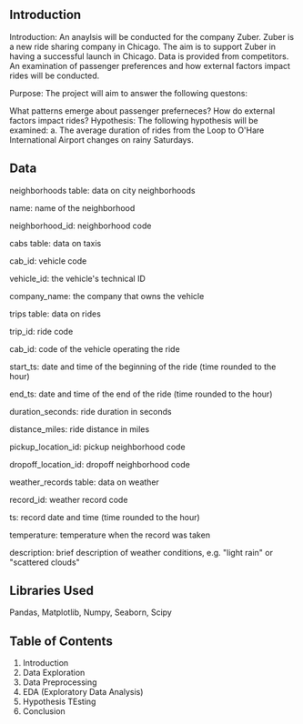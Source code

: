 ## Introduction 

Introduction: An anaylsis will be conducted for the company Zuber. Zuber is a new ride sharing company in Chicago. The aim is to support Zuber in having a successful launch in Chicago. Data is provided from competitors. An examination of passenger preferences and how external factors impact rides will be conducted.

Purpose: The project will aim to answer the following questons:

What patterns emerge about passenger preferneces?
How do external factors impact rides?
Hypothesis: The following hypothesis will be examined: a. The average duration of rides from the Loop to O'Hare International Airport changes on rainy Saturdays.

## Data 

neighborhoods table: data on city neighborhoods

name: name of the neighborhood

neighborhood_id: neighborhood code

cabs table: data on taxis

cab_id: vehicle code

vehicle_id: the vehicle's technical ID

company_name: the company that owns the vehicle

trips table: data on rides

trip_id: ride code

cab_id: code of the vehicle operating the ride

start_ts: date and time of the beginning of the ride (time rounded to the hour)

end_ts: date and time of the end of the ride (time rounded to the hour)

duration_seconds: ride duration in seconds

distance_miles: ride distance in miles

pickup_location_id: pickup neighborhood code

dropoff_location_id: dropoff neighborhood code

weather_records table: data on weather

record_id: weather record code

ts: record date and time (time rounded to the hour)

temperature: temperature when the record was taken

description: brief description of weather conditions, e.g. "light rain" or "scattered clouds"



## Libraries Used 
Pandas, Matplotlib, Numpy, Seaborn, Scipy 

## Table of Contents 
1. Introduction
2. Data Exploration
3. Data Preprocessing 
4. EDA (Exploratory Data Analysis)
5. Hypothesis TEsting
6. Conclusion 

